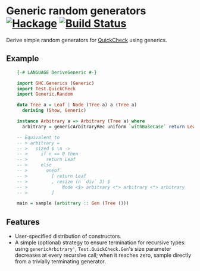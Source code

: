 Generic random generators [![Hackage](https://img.shields.io/hackage/v/generic-random.svg)](https://hackage.haskell.org/package/generic-random) [![Build Status](https://travis-ci.org/Lysxia/generic-random.svg)](https://travis-ci.org/Lysxia/generic-random)
=========================

Derive simple random generators for [QuickCheck](https://hackage.haskell.org/package/QuickCheck) using generics.

Example
-------

```haskell
    {-# LANGUAGE DeriveGeneric #-}

    import GHC.Generics (Generic)
    import Test.QuickCheck
    import Generic.Random

    data Tree a = Leaf | Node (Tree a) a (Tree a)
      deriving (Show, Generic)

    instance Arbitrary a => Arbitrary (Tree a) where
      arbitrary = genericArbitraryRec uniform `withBaseCase` return Leaf

    -- Equivalent to
    -- > arbitrary =
    -- >   sized $ \n ->
    -- >     if n == 0 then
    -- >       return Leaf
    -- >     else
    -- >       oneof
    -- >         [ return Leaf
    -- >         , resize (n `div` 3) $
    -- >             Node <$> arbitrary <*> arbitrary <*> arbitrary
    -- >         ]

    main = sample (arbitrary :: Gen (Tree ()))
```

Features
--------

- User-specified distribution of constructors.
- A simple (optional) strategy to ensure termination for recursive types:
  using `genericArbitrary'`, `Test.QuickCheck.Gen`'s size parameter decreases
  at every recursive call; when it reaches zero, sample directly from a
  trivially terminating generator.
